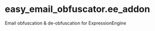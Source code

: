 easy_email_obfuscator.ee_addon
==============================

Email obfuscation &amp; de-obfuscation for ExpressionEngine
